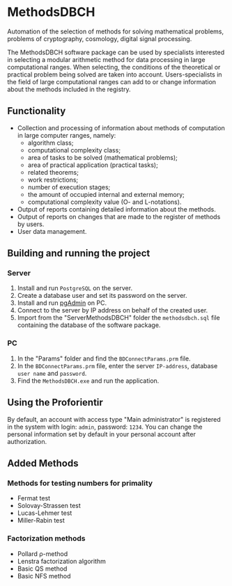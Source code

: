 # MethodsDBCH
Automation of the selection of methods for solving mathematical problems, problems of cryptography, cosmology, digital signal processing.

The MethodsDBCH software package can be used by specialists interested in selecting a modular arithmetic method for data processing in large computational ranges. When selecting, the conditions of the theoretical or practical problem being solved are taken into account. Users-specialists in the field of large computational ranges can add to or change information about the methods included in the registry.
## Functionality
- Сollection and processing of information about methods of computation in large computer ranges, namely:
  - algorithm class;
  - computational complexity class;
  - area of tasks to be solved (mathematical problems);
  - area of practical application (practical tasks);
  - related theorems;
  - work restrictions;
  - number of execution stages;
  - the amount of occupied internal and external memory;
  - computational complexity value (O- and L-notations).
- Output of reports containing detailed information about the methods.
- Output of reports on changes that are made to the register of methods by users.
- User data management.
## Building and running the project
### Server
1. Install and run `PostgreSQL` on the server.
2. Create a database user and set its password on the server.
3. Install and run [pgAdmin](https://www.pgadmin.org/) on PC.
4. Connect to the server by IP address on behalf of the created user.
5. Import from the "ServerMethodsDBCH" folder the `methodsdbch.sql` file containing the database of the software package.
### PC
1. In the "Params" folder and find the `BDConnectParams.prm` file.
2. In the `BDConnectParams.prm` file, enter the server `IP-address`, database `user name` and `password`.
3. Find the `MethodsDBCH.exe` and run the application.
## Using the Proforientir
By default, an account with access type "Main administrator" is registered in the system with login: `admin`, password: `1234`. You can change the personal information set by default in your personal account after authorization.
## Added Methods
### Methods for testing numbers for primality
- Fermat test
- Solovay-Strassen test
- Lucas-Lehmer test
- Miller-Rabin test
### Factorization methods
- Pollard ρ-method
- Lenstra factorization algorithm
- Basic QS method
- Basic NFS method
